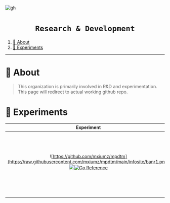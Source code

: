 ![gh](https://github.com/mxium/.github/assets/82266083/6939f836-4d3f-4d23-a582-9da09f502867)

<h1 align="center"><code> Research & Development </code></h1>

1. [🤔 About](#-about)
2. [🔬 Experiments](#-experiments)

----

# 🤔 About

> This organization is primarily involved in R&D and experimentation. This page will redirect to actual working github repo.

# 🔬 Experiments 

Experiment |  Description
:--:|:--:|
![https://github.com/mxiumz/mpdtm](https://raw.githubusercontent.com/mxiumz/mpdtm/main/infosite/banr1.png) <a href="https://twitter.com/mxiumsys"><img src="https://hits.seeyoufarm.com/api/count/incr/badge.svg?url=https%3A%2F%2Fgithub.com%2Fmxiumz%2Fmpdtm&count_bg=%23000000&title_bg=%23D60000&icon=hashnode.svg&icon_color=%23ADFF00&title=hits&edge_flat=false"/></a><a href="https://pkg.go.dev/github.com/mxiumz/mpdtm"><img src="https://pkg.go.dev/badge/github.com/mxiumz/mpdtm.svg" alt="Go Reference"></a></p> | _mPDTM - PDTM Installer_ Menu driven installation of [pdtm - project discovery open source tool manager](https://github.com/projectdiscovery/pdtm) tools for cybersecurity. 
